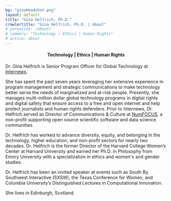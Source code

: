 ```yaml
---
bg: "ginaHeadshot.png"
layout: default
title: "Gina Helfrich, Ph.D."
crawlertitle: "Gina Helfrich, Ph.D. | About"
# permalink: /about/
# summary: "Technology | Ethics | Human Rights"
# active: about
---
```


<h4 align="center">Technology | Ethics | Human Rights</h4>  

Dr. Gina Helfrich is Senior Program Officer for Global Technology at [Internews](https://globaltech.internews.org/).  

She has spent the past seven years leveraging her extensive experience in program management and strategic communications to make technology better serve the needs of marginalized and at-risk people. Presently, she manages multi-million dollar global technology programs in digital rights and digital safety that ensure access to a free and open internet and help protect journalists and human rights defenders. Prior to Internews, Dr. Helfrich served as Director of Communications & Culture at [NumFOCUS](https://numfocus.org), a non-profit supporting open source scientific software and data science communities.  

Dr. Helfrich has worked to advance diversity, equity, and belonging in the technology, higher education, and non-profit sectors for nearly two decades. Dr. Helfrich is the former Director of the Harvard College Women’s Center at Harvard University and earned her Ph.D. in Philosophy from Emory University with a specialization in ethics and women's and gender studies. 

Dr. Helfrich has been an invited speaker at events such as South By Southwest Interactive (SXSW), the Texas Conference for Women, and Columbia University’s Distinguished Lectures in Computational Innovation.

She lives in Edinburgh, Scotland.
